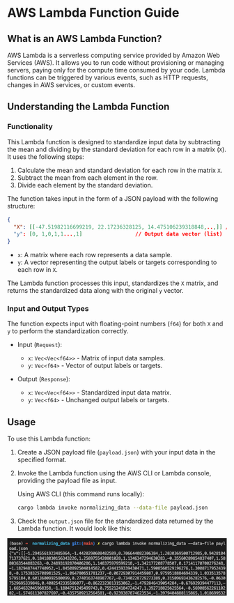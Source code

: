 # AWS Lambda Function Guide

## What is an AWS Lambda Function?

AWS Lambda is a serverless computing service provided by Amazon Web Services (AWS). It allows you to run code without provisioning or managing servers, paying only for the compute time consumed by your code. Lambda functions can be triggered by various events, such as HTTP requests, changes in AWS services, or custom events.

## Understanding the Lambda Function

### Functionality

This Lambda function is designed to standardize input data by subtracting the mean and dividing by the standard deviation for each row in a matrix (`X`). It uses the following steps:

1. Calculate the mean and standard deviation for each row in the matrix `X`.
2. Subtract the mean from each element in the row.
3. Divide each element by the standard deviation.

The function takes input in the form of a JSON payload with the following structure:

```json
{
  "X": [[-47.51982116699219, 22.17236328125, 14.475106239318848,..,]] // Input data matrix (list of lists)
  "y": [0, 1,0,1,1...,1]                 // Output data vector (list)
}
```

- `x`: A matrix where each row represents a data sample.
- `y`: A vector representing the output labels or targets corresponding to each row in `X`.

The Lambda function processes this input, standardizes the `X` matrix, and returns the standardized data along with the original `y` vector.

### Input and Output Types

The function expects input with floating-point numbers (`f64`) for both `X` and `y` to perform the standardization correctly.

- Input (`Request`):
  - `x`: `Vec<Vec<f64>>` - Matrix of input data samples.
  - `y`: `Vec<f64>` - Vector of output labels or targets.

- Output (`Response`):
  - `x`: `Vec<Vec<f64>>` - Standardized input data matrix.
  - `y`: `Vec<f64>` - Unchanged output labels or targets.

## Usage

To use this Lambda function:

1. Create a JSON payload file (`payload.json`) with your input data in the specified format.

2. Invoke the Lambda function using the AWS CLI or Lambda console, providing the payload file as input.

   Using AWS CLI (this command runs locally):
   ```bash
   cargo lambda invoke normalizing_data --data-file payload.json  
   ```

3. Check the `output.json` file for the standardized data returned by the Lambda function. It would look like this:

![lambda_1_output](img/lambda_1_output.png)
